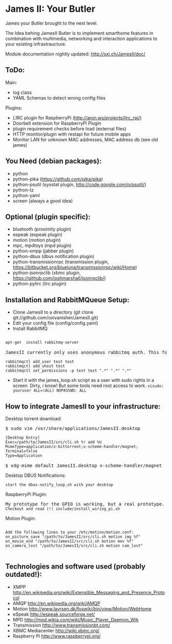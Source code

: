 James II: Your Butler
=====================

James your Butler brought to the next level.

The Idea behing JamesII Butler is to implement smarthome features in combination with multimedia, networking and interaction applications to your existing infrastraucture.

Module documentation nightly updated: http://oxi.ch/JamesII/doc/

ToDo:
------
Main:
* log class
* YAML Schemas to detect wrong config files

Plugins:
* LIRC plugin for RaspberryPi (http://aron.ws/projects/lirc_rpi/)
* Doorbell extension for RaspberryPi Plugin
* plugin requirement checks before load (external files)
* HTTP monitor/plugin with restapi for future mobile apps
* Monitor LAN for unknown MAC addresses, MAC address db (see old james)

You Need (debian packages):
---------
* python
* python-pika (https://github.com/pika/pika)
* python-psutil (sysstat plugin, http://code.google.com/p/psutil/)
* python-tz
* python-yaml
* screen (always a good idea)

Optional (plugin specific):
----------
* bluetooth (proximity plugin)
* espeak (espeak plugin)
* motion (motion plugin)
* mpc, mpdtoys (mpd plugin)
* python-xmpp (jabber plugin)
* python-dbus (dbus notification plugin)
* python-transmissionrpc (transmission plugin, https://bitbucket.org/blueluna/transmissionrpc/wiki/Home)
* python-jsonrpclib (xbmc plugin, https://github.com/joshmarshall/jsonrpclib/)
* python-pylirc (lirc plugin)

Installation and RabbitMQueue Setup:
-------------
* Clone JamesII to a directory (git clone git://github.com/oxivanisher/JamesII.git)
* Edit your config file (config/config.yaml)
* Install RabbitMQ
<pre><code>
apt-get  install rabbitmq-server
</code>
JamesII currently only uses anonymous rabbitmq auth. This following code is currently not needed.
<code>
rabbitmqctl add_user test test
rabbitmqctl add_vhost test
rabbitmqctl set_permissions -p test test ".*" ".*" ".*"
</code></pre>
* Start it with the james_loop.sh script as a user with sudo rights in a screen. Dirty, i know! But some tools need root access to work.
<code>visudo: youruser ALL=(ALL) NOPASSWD: ALL</code>

How to integrate JamesII to your infrastructure:
---------
Desktop torrent download:
<pre>
$ sudo vim /usr/share/applications/JamesII.desktop
<code>
[Desktop Entry]
Exec=/path/to/JamesII/src/cli.sh tr add %U
MimeType=application/x-bittorrent;x-scheme-handler/magnet;
Terminal=false
Type=Application
</code>
$ xdg-mime default JamesII.desktop x-scheme-handler/magnet
</pre>

Desktop DBUS Notifications:
<pre><code>start the dbus-notify_loop.sh with your desktop</code></pre>

RaspberryPi Plugin:
<pre>
My prototype for the GPIO is working, but a real prototype. A schematic will follow sometime.
<code>Checkout and read (!) include/install_wiring_pi.sh</code>
</pre>

Motion Plugin:
<pre><code>
Add the following lines to your /etc/motion/motion.conf:
on_picture_save "/path/to/JamesII/src/cli.sh motion img %f"
on_movie_end "/path/to/JamesII/src/cli.sh motion mov %f"
on_camera_lost "/path/to/JamesII/src/cli.sh motion cam_lost"
</code>
</pre>

Technologies and software used (probably outdated!):
------------------
* XMPP http://en.wikipedia.org/wiki/Extensible_Messaging_and_Presence_Protocol
* AMQP http://en.wikipedia.org/wiki/AMQP
* Motion http://www.lavrsen.dk/foswiki/bin/view/Motion/WebHome
* eSpeak http://espeak.sourceforge.net/
* MPD http://mpd.wikia.com/wiki/Music_Player_Daemon_Wik
* Transmission http://www.transmissionbt.com/
* XBMC Mediacenter http://wiki.xbmc.org/
* Raspberry Pi http://www.raspberrypi.org/
